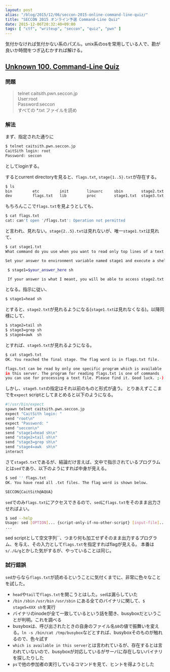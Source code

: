 ```yaml
---
layout: post
alias: "/blog/2015/12/06/seccon-2015-online-command-line-quiz/"
title: "SECCON 2015 オンライン予選 Command-Line Quiz"
date: 2015-12-06T20:32:40+09:00
tags: [ "ctf", "writeup", "seccon", "quiz", "pwn" ]
---
```


気付かなければ気付かない系のパズル。unix系のosを常用している人で、勘が良いか時間をつぎ込むかすれば解ける。

<!-- more -->

## [Unknown 100. Command-Line Quiz](https://github.com/SECCON/SECCON2015_online_CTF/blob/master/Unknown/100_Command-Line%20Quiz/question.txt)

### 問題

>   telnet caitsith.pwn.seccon.jp  
>   User:root  
>   Password:seccon  
>   すべての \*.txt ファイルを読め

### 解法

まず、指定された通りに

``` sh
$ telnet caitsith.pwn.seccon.jp
CaitSith login: root
Password: seccon
```

としてloginする。

するとcurrent directoryを見ると、`flags.txt`, `stage{1..5}.txt`が存在する。

``` sh
$ ls
bin         etc         init        linuxrc     sbin        stage2.txt  stage4.txt  tmp
dev         flags.txt   lib         proc        stage1.txt  stage3.txt  stage5.txt  usr
```

もちろんここで`flags.txt`を見ようとしても、

``` sh
$ cat flags.txt
cat: can't open '/flags.txt': Operation not permitted
```

と言われ、見れない。`stage{2..5}.txt`は見れないが、唯一`stage1.txt`は見れて、

``` sh
$ cat stage1.txt
What command do you use when you want to read only top lines of a text file?

Set your answer to environment variable named stage1 and execute a shell.

 $ stage1=$your_answer_here sh

 If your answer is what I meant, you will be able to access stage2.txt file.
```

となる。指示に従い、

``` sh
$ stage1=head sh
```

とすると、`stage2.txt`が見れるようになる(`stage1.txt`は見れなくなる)。以降同様にして、

``` sh
$ stage2=tail sh
$ stage3=grep sh
$ stage4=awk  sh
```

とすれば、`stage5.txt`が見れるようになる。

``` sh
$ cat stage5.txt 
OK. You reached the final stage. The flag word is in flags.txt file.

flags.txt can be read by only one specific program which is available
in this server. The program for reading flags.txt is one of commands
you can use for processing a text file. Please find it. Good luck. ;-)
```

しかし、`stage5.txt`の指定はそれ以前のものと形式が違う。
とりあえずここまでを`expect` scriptとしてまとめると以下のようになる。

``` sh
#!/usr/bin/expect
spawn telnet caitsith.pwn.seccon.jp
expect "CaitSith login: "
send "root\n"
expect "Password: "
send "seccon\n"
send "stage1=head sh\n"
send "stage2=tail sh\n"
send "stage3=grep sh\n"
send "stage4=awk  sh\n"
interact
```

さて`stage5.txt`であるが、結論だけ言えば、文中で指示されているプログラムとは`sed`であり、以下のようにすれば中身が見える。

``` sh
$ sed '' flags.txt
OK. You have read all .txt files. The flag word is shown below.

SECCON{CaitSith@AQUA}
```

`sed`でのみ`flags.txt`にアクセスできるので、`sed`に`flags.txt`をそのまま出力させればよい。

``` sh
$ sed --help
Usage: sed [OPTION]... {script-only-if-no-other-script} [input-file]...
...
```

sed scriptとして空文字列``、つまり何も加工せずそのまま出力するプログラム、を与え、その入力として`flags.txt`を指定すればflagが見える。
本番は`s/./&/g`とかした気がするが、やっていることは同じ。

### 試行錯誤

`sed`からなら`flags.txt`が読めるということに気付くまでに、非常に色々なことを試した。

-   `head`や`tail`で`flags.txt`を開こうとはした。`sed`は漏らしていた
-   `/bin` `/sbin` `/usr/bin` `/usr/sbin` にある全てのバイナリに関して、`$ stage5=XXX sh`を実行
-   バイナリのinodeが全て一致しているという話を聞き、busyboxだということが判明。これを調べる
-   busyboxは、呼び出されたときの自身のファイル名`$0`の値で振舞いを変える。`ln -s /bin/cat /tmp/busybox`などとすれば、busyboxそのものが触れるので、色々試す
-   `which is available in this server`とは言われているが、存在するとは言われていないので、busyboxが対応しているがサーバに存在しないバイナリを探したりした
-   `ps`で他の参加者の実行しているコマンドを見て、ヒントを得ようとした
